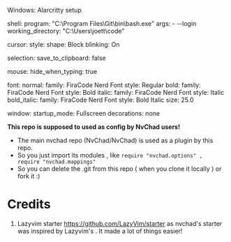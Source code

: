 
Windows: Alarcritty setup



shell:
  program: "C:\\Program Files\\Git\\bin\\bash.exe"
  args:
    - --login
working_directory: "C:\\Users\\joett\\code"

cursor:
  style:
    shape: Block
    blinking: On

selection:
  save_to_clipboard: false

mouse:
  hide_when_typing: true

font:
  normal:
    family: FiraCode Nerd Font
    style: Regular
  bold:
    family: FiraCode Nerd Font
    style: Bold
  italic:
    family: FiraCode Nerd Font
    style: Italic
  bold_italic:
    family: FiraCode Nerd Font
    style: Bold Italic
  size: 25.0

window:
  startup_mode: Fullscreen
  decorations: none







**This repo is supposed to used as config by NvChad users!**

- The main nvchad repo (NvChad/NvChad) is used as a plugin by this repo.
- So you just import its modules , like `require "nvchad.options" , require "nvchad.mappings"`
- So you can delete the .git from this repo ( when you clone it locally ) or fork it :)

# Credits

1) Lazyvim starter https://github.com/LazyVim/starter as nvchad's starter was inspired by Lazyvim's . It made a lot of things easier!
